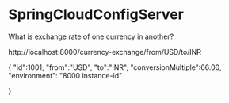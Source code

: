 # SpringCloudConfigServer

What is exchange rate of one currency in another?
  
http://localhost:8000/currency-exchange/from/USD/to/INR

{
"id":1001,
"from":"USD",
"to":"INR",
"conversionMultiple":66.00,
"environment": "8000 instance-id" 

}
